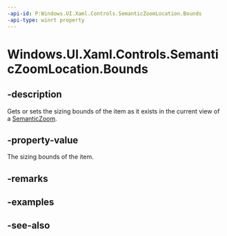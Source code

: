 ```yaml
---
-api-id: P:Windows.UI.Xaml.Controls.SemanticZoomLocation.Bounds
-api-type: winrt property
---
```


<!-- Property syntax
public Windows.Foundation.Rect Bounds { get;  set; }
-->

# Windows.UI.Xaml.Controls.SemanticZoomLocation.Bounds

## -description
Gets or sets the sizing bounds of the item as it exists in the current view of a [SemanticZoom](semanticzoom.md).



## -property-value
The sizing bounds of the item. 
<!--Maybe note about who should set. Only if you are cooking your own SemanticZoom? Your own ListViewBase?-->

## -remarks

## -examples

## -see-also

